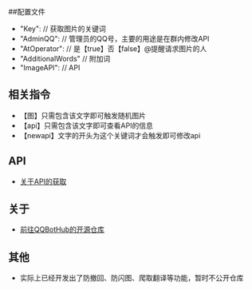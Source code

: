 ##配置文件

-   "Key":                                                     // 获取图片的关键词
-	"AdminQQ":                                                   // 管理员的QQ号，主要的用途是在群内修改API
-	"AtOperator":                                                // 是【true】否【false】@提醒请求图片的人
-	"AdditionalWords"                                            // 附加词
-	"ImageAPI":                                                  // API

## 相关指令

- 【图】只需包含该文字即可触发随机图片
- 【api】只需包含该文字即可查看API的信息
- 【newapi】文字的开头为这个关键词才会触发即可修改api

## API

- [关于API的获取](https://blog.csdn.net/likepoems/article/details/123924270)

## 关于

- [前往QQBotHub的开源仓库](https://github.com/yiyungent/QQBotHub)

## 其他

- 实际上已经开发出了防撤回、防闪图、爬取翻译等功能，暂时不公开仓库
